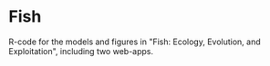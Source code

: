 # Fish
R-code for the models and figures in "Fish: Ecology, Evolution, and Exploitation", including two web-apps.
